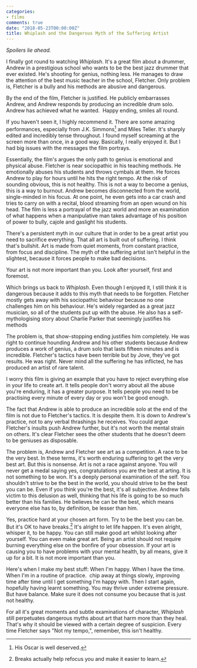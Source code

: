 ```yaml
---
categories:
- films
comments: true
date: "2018-05-23T00:00:00Z"
title: Whiplash and the Dangerous Myth of the Suffering Artist
---
```

  
*Spoilers lie ahead.*  

I finally got round to watching *Whiplash*. It's a great film about a drummer, Andrew in a prestigious school who wants to be the best jazz drummer that ever existed. He's shooting for genius, nothing less. He manages to draw the attention of the best music teacher in the school, Fletcher. Only problem is, Fletcher is a bully and his methods are abusive and dangerous.<!--more-->  

By the end of the film, Fletcher is justified. He publicly embarrasses Andrew, and Andrew responds by producing an incredible drum solo. Andrew has achieved what he wanted.  Happy ending, smiles all round.  

If you haven't seen it, I highly recommend it. There are some amazing performances, especially from J.K. Simmons[^1] and Miles Teller. It's sharply edited and incredibly tense throughout. I found myself screaming at the screen more than once, in a good way. Basically, I really enjoyed it. But I had big issues with the messages the film portrays.  

Essentially, the film's argues the only path to genius is emotional and physical abuse. Fletcher is near sociopathic in his teaching methods. He emotionally abuses his students and throws cymbals at them. He forces Andrew to play for hours until he hits the right tempo. At the risk of sounding obvious, this is not healthy. This is not a way to become a genius, this is a way to burnout. Andrew becomes disconnected from the world, single-minded in his focus. At one point, he even gets into a car crash and tries to carry on with a recital, blood streaming from an open wound on his head. The film is less a portrayal of the jazz world and more an examination of what happens when a manipulative man takes advantage of his position of power to bully, cajole and gaslight his students.  

There's a persistent myth in our culture that in order to be a great artist you need to sacrifice everything. That all art is built out of suffering. I think that's bullshit. Art is made from quiet moments, from constant practice, from focus and discipline. The myth of the suffering artist isn't helpful in the slightest, because it forces people to make bad decisions.  

Your art is not more important than you. Look after yourself, first and foremost.  

Which brings us back to *Whiplash*. Even though I enjoyed it, I still think it is dangerous because it adds to this myth that needs to be forgotten. Fletcher mostly gets away with his sociopathic behaviour because no one challenges him on his behaviour. He's widely regarded as a great jazz musician, so all of the students put up with the abuse. He also has a self-mythologising story about Charlie Parker that seemingly justifies his methods  

The problem is, that show-stopping ending justifies him completely. He was right to continue hounding Andrew and his other students because Andrew produces a work of genius, a drum solo that lasts fifteen minutes and is incredible. Fletcher's tactics have been terrible but by Jove, they've got results. He was right. Never mind all the suffering he has inflicted, he has produced an artist of rare talent.  

I worry this film is giving an example that you have to reject everything else in your life to create art. It tells people don't worry about all the abuse you're enduring, it has a greater purpose. It tells people you need to be practising every minute of every day or you won't be good enough.  

The fact that Andrew is able to produce an incredible solo at the end of the film is not due to Fletcher's tactics. It is despite them. It is down to Andrew's practice, not to any verbal thrashings he receives. You could argue Fletcher's insults push Andrew further, but it's not worth the mental strain on others. It's clear Fletcher sees the other students that he doesn't deem to be geniuses as disposable.  

The problem is, Andrew and Fletcher see art as a competition. A race to be the very best. In these terms, it's worth enduring suffering to get the very best art. But this is nonsense. Art is not a race against anyone. You will never get a medal saying yes, congratulations you are the best at arting. It is not something to be won. It's a deeply personal examination of the self. You shouldn't strive to be the best in the world, you should strive to be the best you can be. Even if you think you're the best, it's all subjective. Andrew falls victim to this delusion as well, thinking that his life is going to be so much better than his families. He believes he can be the best, which means everyone else has to, by definition, be lesser than him.  

Yes, practice hard at your chosen art form. Try to be the best you can be. But it's OK to have breaks.[^2] It's alright to let life happen. It's even alright, whisper it, to be happy. You can still make good art whilst looking after yourself. You can even make great art. Being an artist should not require burning everything else on the bonfire of your obsession. If your art is causing you to have problems with your mental health, by all means, give it up for a bit. It is not more important than you.  

Here's when I make my best stuff: When I'm happy. When I have the time. When I'm in a routine of practice.  chip away at things slowly, improving time after time until I get something I'm happy with. Then I start again, hopefully having learnt something. You may thrive under extreme pressure. But have balance. Make sure it does not consume you because that is just not healthy.  

For all it's great moments and subtle examinations of character, *Whiplash* still perpetuates dangerous myths about art that harm more than they heal. That's why it should be viewed with a certain degree of suspicion. Every time Fletcher says "Not my tempo,", remember, this isn't healthy.  

[^1]: His Oscar is well deserved.
[^2]: Breaks actually help refocus you and make it easier to learn.
